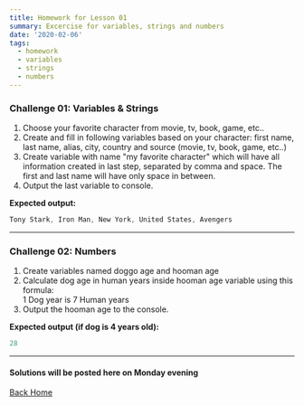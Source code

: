 ```yaml
---
title: Homework for Lesson 01
summary: Excercise for variables, strings and numbers
date: '2020-02-06'
tags:
  - homework
  - variables
  - strings
  - numbers
---
```

### Challenge 01: Variables & Strings

1. Choose your favorite character from movie, tv, book, game, etc..
2. Create and fill in following variables based on your character: first name, last name, alias, city, country and source (movie, tv, book, game, etc..)
3. Create variable with name "my favorite character" which will have all information created in last step, separated by comma and space. The first and last name will have only space in between.
4. Output the last variable to console.

__Expected output:__
```javascript
Tony Stark, Iron Man, New York, United States, Avengers
```

- - -

### Challenge 02: Numbers

1. Create variables named doggo age and hooman age
2. Calculate dog age in human years inside hooman age variable using this formula:<br> 1 Dog year is 7 Human years
3. Output the hooman age to the console.

__Expected output (if dog is 4 years old):__
```javascript
28
```

- - -
#### Solutions will be posted here on Monday evening

[Back Home](/)